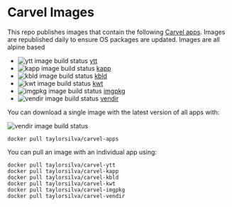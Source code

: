 # Carvel Images

This repo publishes images that contain the following [Carvel
apps](https://carvel.dev). Images are republished daily to ensure OS packages
are updated.  Images are all alpine based

* ![ytt image build status](https://ci.taydev.net/api/v1/teams/main/pipelines/carvel-apps/jobs/ytt/badge) [ytt](https://github.com/vmware-tanzu/carvel-ytt)
* ![kapp image build status](https://ci.taydev.net/api/v1/teams/main/pipelines/carvel-apps/jobs/kapp/badge) [kapp](https://github.com/vmware-tanzu/carvel-kapp)
* ![kbld image build status](https://ci.taydev.net/api/v1/teams/main/pipelines/carvel-apps/jobs/kbld/badge) [kbld](https://github.com/vmware-tanzu/carvel-kbld)
* ![kwt image build status](https://ci.taydev.net/api/v1/teams/main/pipelines/carvel-apps/jobs/kwt/badge) [kwt](https://github.com/vmware-tanzu/carvel-kwt)
* ![imgpkg image build status](https://ci.taydev.net/api/v1/teams/main/pipelines/carvel-apps/jobs/imgpkg/badge) [imgpkg](https://github.com/vmware-tanzu/carvel-imgpkg)
* ![vendir image build status](https://ci.taydev.net/api/v1/teams/main/pipelines/carvel-apps/jobs/vendir/badge) [vendir](https://github.com/vmware-tanzu/carvel-vendir)


You can download a single image with the latest version of all apps with:

![vendir image build status](https://ci.taydev.net/api/v1/teams/main/pipelines/carvel-apps/jobs/vendir/badge)
```
docker pull taylorsilva/carvel-apps
```

You can pull an image with an individual app using:
```
docker pull taylorsilva/carvel-ytt
docker pull taylorsilva/carvel-kapp
docker pull taylorsilva/carvel-kbld
docker pull taylorsilva/carvel-kwt
docker pull taylorsilva/carvel-imgpkg
docker pull taylorsilva/carvel-vendir
```
